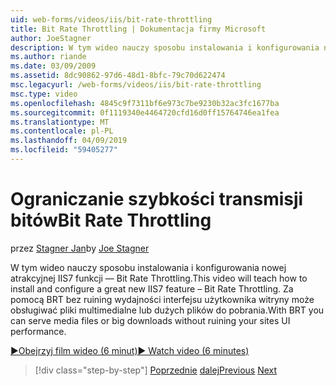 ```yaml
---
uid: web-forms/videos/iis/bit-rate-throttling
title: Bit Rate Throttling | Dokumentacja firmy Microsoft
author: JoeStagner
description: W tym wideo nauczy sposobu instalowania i konfigurowania nowej atrakcyjnej IIS7 funkcji — Bit Rate Throttling. Za pomocą BRT może obsługiwać pliki multimedialne lub withou dużych plików do pobrania...
ms.author: riande
ms.date: 03/09/2009
ms.assetid: 8dc90862-97d6-48d1-8bfc-79c70d622474
msc.legacyurl: /web-forms/videos/iis/bit-rate-throttling
msc.type: video
ms.openlocfilehash: 4845c9f7311bf6e973c7be9230b32ac3fc1677ba
ms.sourcegitcommit: 0f1119340e4464720cfd16d0ff15764746ea1fea
ms.translationtype: MT
ms.contentlocale: pl-PL
ms.lasthandoff: 04/09/2019
ms.locfileid: "59405277"
---
```

# <a name="bit-rate-throttling"></a><span data-ttu-id="796c3-104">Ograniczanie szybkości transmisji bitów</span><span class="sxs-lookup"><span data-stu-id="796c3-104">Bit Rate Throttling</span></span>

<span data-ttu-id="796c3-105">przez [Stagner Jan](https://github.com/JoeStagner)</span><span class="sxs-lookup"><span data-stu-id="796c3-105">by [Joe Stagner](https://github.com/JoeStagner)</span></span>

<span data-ttu-id="796c3-106">W tym wideo nauczy sposobu instalowania i konfigurowania nowej atrakcyjnej IIS7 funkcji — Bit Rate Throttling.</span><span class="sxs-lookup"><span data-stu-id="796c3-106">This video will teach how to install and configure a great new IIS7 feature – Bit Rate Throttling.</span></span> <span data-ttu-id="796c3-107">Za pomocą BRT bez ruining wydajności interfejsu użytkownika witryny może obsługiwać pliki multimedialne lub dużych plików do pobrania.</span><span class="sxs-lookup"><span data-stu-id="796c3-107">With BRT you can serve media files or big downloads without ruining your sites UI performance.</span></span>

[<span data-ttu-id="796c3-108">&#9654;Obejrzyj film wideo (6 minut)</span><span class="sxs-lookup"><span data-stu-id="796c3-108">&#9654; Watch video (6 minutes)</span></span>](https://channel9.msdn.com/Blogs/ASP-NET-Site-Videos/bit-rate-throttling)

> [!div class="step-by-step"]
> <span data-ttu-id="796c3-109">[Poprzednie](installing-ftp7.md)
> [dalej](iis7-playlists.md)</span><span class="sxs-lookup"><span data-stu-id="796c3-109">[Previous](installing-ftp7.md)
[Next](iis7-playlists.md)</span></span>
